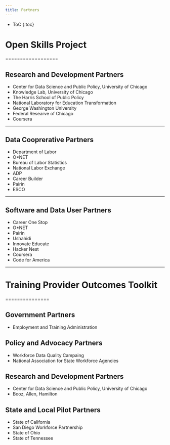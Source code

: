 ```yaml
---
title: Partners
---
```


* ToC
{:toc}

# Open Skills Project 

==================

## Research and Development Partners

- Center for Data Science and Public Policy, University of Chicago
- Knowledge Lab, University of Chicago
- The Harris School of Public Policy
- National Laboratory for Education Transformation
- George Washington University
- Federal Researve of Chicago
- Coursera

---

## Data Cooprerative Partners

- Department of Labor 
- O*NET
- Bureau of Labor Statistics
- National Labor Exchange
- ADP
- Career Builder
- Pairin
- ESCO

---

## Software and Data User Partners

- Career One Stop
- O*NET
- Pairin
- Ushahidi
- Innovate Educate
- Hacker Nest
- Coursera
- Code for America

---

# Training Provider Outcomes Toolkit

===============

## Government Partners

- Employment and Training Administration

## Policy and Advocacy Partners

- Workforce Data Quality Campaing
- National Association for State Workforce Agencies

## Research and Development Partners

- Center for Data Science and Public Policy, University of Chicago
- Booz, Allen, Hamilton

## State and Local Pilot Partners

- State of California
- San Diego Workforce Partnership
- State of Ohio
- State of Tennessee






